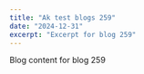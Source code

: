 ```yaml
---
title: "Ak test blogs 259"
date: "2024-12-31"
excerpt: "Excerpt for blog 259"
---
```


Blog content for blog 259